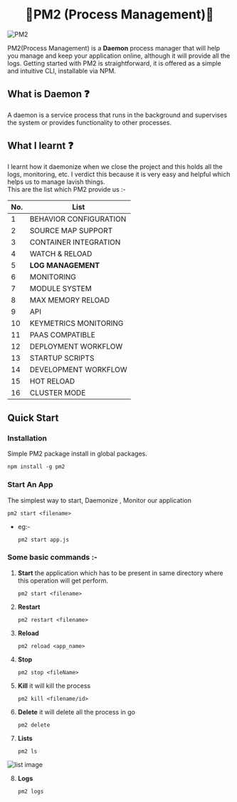 <h1 align="center">💎PM2 (Process Management)💎</h1>

![PM2](https://res.cloudinary.com/practicaldev/image/fetch/s--WGzh39Aw--/c_imagga_scale,f_auto,fl_progressive,h_420,q_auto,w_1000/https://dev-to-uploads.s3.amazonaws.com/uploads/articles/yqnbx749hp9u8mjcn3ai.jpg)

 PM2(Process Management)  is a  **Daemon**  process manager that will help you manage and keep your application online, although it will provide all the logs. Getting started with PM2 is straightforward, it is offered as a simple and intuitive CLI, installable via NPM.

<h2>What is Daemon ❓</h2> 
A daemon is a service process that runs in the background and supervises the system or provides functionality to other processes.

<h2>What I learnt ❓</h2>
I learnt how it daemonize when we close the project and this holds all the logs, monitoring, etc. I verdict this because it is very easy and helpful which helps us to manage lavish things. 

</br>
This are the list which PM2 provide us :-

| No. | List                   |
| --- | ---------------------- |
| 1   | BEHAVIOR CONFIGURATION |
| 2   | SOURCE MAP SUPPORT     |
| 3   | CONTAINER INTEGRATION  |
| 4   | WATCH & RELOAD         |
| 5   | **LOG MANAGEMENT**     |
| 6   | MONITORING             |
| 7   | MODULE SYSTEM          |
| 8   | MAX MEMORY RELOAD      |
| 9   | API                    |
| 10  | KEYMETRICS MONITORING  |
| 11  | PAAS COMPATIBLE        |
| 12  | DEPLOYMENT WORKFLOW    |
| 13  | STARTUP SCRIPTS        |
| 14  | DEVELOPMENT WORKFLOW   |
| 15  | HOT RELOAD             |
| 16  | CLUSTER MODE           |

## Quick Start

### Installation
Simple PM2 package install in global packages.
```
npm install -g pm2
```
### Start An App
The simplest way to start,  Daemonize ,  Monitor  our application

```
pm2 start <filename>
```

 - eg:-
    ```
    pm2 start app.js
    ```

### Some basic commands :-

1. **Start** the application which has to be present in same directory where this operation will get perform.
    
    ```
    pm2 start <filename>
    ```

2. **Restart**
     
     ```
     pm2 restart <filename>
     ```

3. **Reload**
     
     ```
     pm2 reload <app_name>
     ```

4. **Stop**
   
     ```
     pm2 stop <fileName>
     ```

5. **Kill** it will kill the process
    
    ```
    pm2 kill <filename/id>
    ```

6. **Delete** it will delete all the process in go
    
    ```
    pm2 delete
    ```

7. **Lists**
     
     ```
     pm2 ls
     ```

![list image](https://i.imgur.com/LmRD3FN.png)

8. **Logs**
   
   ```
   pm2 logs
   ```
